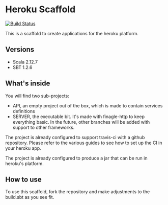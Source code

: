 # Heroku Scaffold
[![Build Status](https://travis-ci.com/LukeDS-it/test-heroku.svg?branch=master)](https://travis-ci.com/LukeDS-it/test-heroku)

This is a scaffold to create applications for the heroku platform.

## Versions

* Scala 2.12.7
* SBT 1.2.6

## What's inside
You will find two sub-projects:

* API, an empty project out of the box, which is made to contain services definitions
* SERVER, the executable bit. It's made with finagle-http to keep everything basic. In the future, other branches will
  be added with support to other frameworks.
  
  
The project is already configured to support travis-ci with a github repository. Please refer to the various guides to
see how to set up the CI in your heroku app.

The project is already configured to produce a jar that can be run in heroku's platform.

## How to use
To use this scaffold, fork the repository and make adjustments to the build.sbt as you see fit.